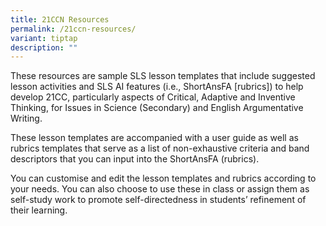 ```yaml
---
title: 21CCN Resources
permalink: /21ccn-resources/
variant: tiptap
description: ""
---
```

<p>These resources are sample SLS lesson templates that include suggested
lesson activities and SLS AI features (i.e., ShortAnsFA [rubrics]) to help
develop 21CC, particularly aspects of Critical, Adaptive and Inventive
Thinking, for Issues in Science (Secondary) and English Argumentative Writing.</p>
<p></p>
<p>These lesson templates are accompanied with a user guide as well as rubrics
templates that serve as a list of non-exhaustive criteria and band descriptors
that you can input into the ShortAnsFA (rubrics).</p>
<p></p>
<p>You can customise and edit the lesson templates and rubrics according
to your needs. You can also choose to use these in class or assign them
as self-study work to promote self-directedness in students’ refinement
of their learning.</p>